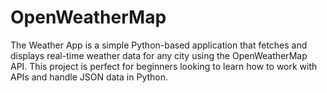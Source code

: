 # OpenWeatherMap
The Weather App is a simple Python-based application that fetches and displays real-time weather data for any city using the OpenWeatherMap API. This project is perfect for beginners looking to learn how to work with APIs and handle JSON data in Python.
